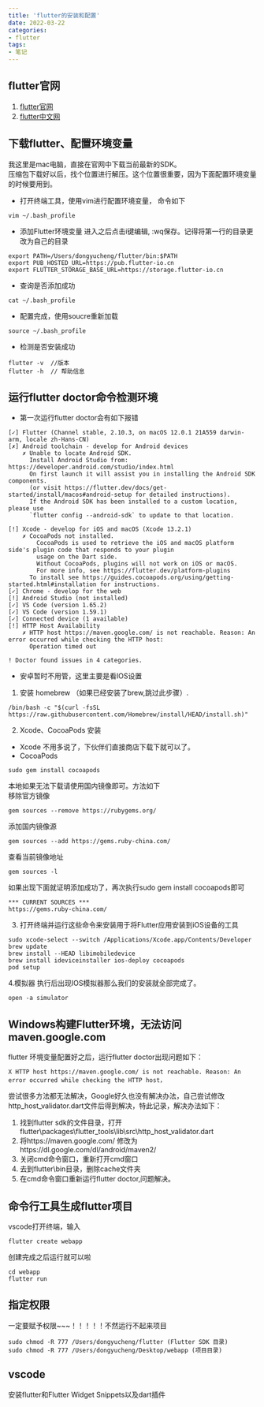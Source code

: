 ```yaml
---
title: 'flutter的安装和配置'
date: 2022-03-22
categories:
- flutter
tags:
- 笔记
---
```




## flutter官网
1. [flutter官网](https://flutter.dev/)
2. [flutter中文网](https://www.jetbrains.com/go/)

## 下载flutter、配置环境变量  
我这里是mac电脑，直接在官网中下载当前最新的SDK。  
压缩包下载好以后，找个位置进行解压。这个位置很重要，因为下面配置环境变量的时候要用到。  
- 打开终端工具，使用vim进行配置环境变量， 命令如下
```
vim ~/.bash_profile
```
- 添加Flutter环境变量
进入之后点击i键编辑, :wq保存。记得将第一行的目录更改为自己的目录
```
export PATH=/Users/dongyucheng/flutter/bin:$PATH
export PUB_HOSTED_URL=https://pub.flutter-io.cn
export FLUTTER_STORAGE_BASE_URL=https://storage.flutter-io.cn
```
- 查询是否添加成功
```
cat ~/.bash_profile  
```
- 配置完成，使用soucre重新加载
```
source ~/.bash_profile
```

- 检测是否安装成功
```
flutter -v  //版本
flutter -h  // 帮助信息
```

## 运行flutter doctor命令检测环境
- 第一次运行flutter doctor会有如下报错
```
[✓] Flutter (Channel stable, 2.10.3, on macOS 12.0.1 21A559 darwin-arm, locale zh-Hans-CN)
[✗] Android toolchain - develop for Android devices
    ✗ Unable to locate Android SDK.
      Install Android Studio from: https://developer.android.com/studio/index.html
      On first launch it will assist you in installing the Android SDK components.
      (or visit https://flutter.dev/docs/get-started/install/macos#android-setup for detailed instructions).
      If the Android SDK has been installed to a custom location, please use
      `flutter config --android-sdk` to update to that location.

[!] Xcode - develop for iOS and macOS (Xcode 13.2.1)
    ✗ CocoaPods not installed.
        CocoaPods is used to retrieve the iOS and macOS platform side's plugin code that responds to your plugin
        usage on the Dart side.
        Without CocoaPods, plugins will not work on iOS or macOS.
        For more info, see https://flutter.dev/platform-plugins
      To install see https://guides.cocoapods.org/using/getting-started.html#installation for instructions.
[✓] Chrome - develop for the web
[!] Android Studio (not installed)
[✓] VS Code (version 1.65.2)
[✓] VS Code (version 1.59.1)
[✓] Connected device (1 available)
[!] HTTP Host Availability
    ✗ HTTP host https://maven.google.com/ is not reachable. Reason: An error occurred while checking the HTTP host:
      Operation timed out

! Doctor found issues in 4 categories.

```
- 安卓暂时不用管，这里主要是看IOS设置  
1. 安装 homebrew （如果已经安装了brew,跳过此步骤）.
```
/bin/bash -c "$(curl -fsSL https://raw.githubusercontent.com/Homebrew/install/HEAD/install.sh)"
```
2. Xcode、CocoaPods 安装
- Xcode 不用多说了，下伙伴们直接商店下载下就可以了。
- CocoaPods
```
sudo gem install cocoapods
```
本地如果无法下载请使用国内镜像即可。方法如下  
移除官方镜像
```
gem sources --remove https://rubygems.org/
```
添加国内镜像源
```
gem sources --add https://gems.ruby-china.com/
```
查看当前镜像地址
```
gem sources -l
```
如果出现下面就证明添加成功了，再次执行sudo gem install cocoapods即可
```
*** CURRENT SOURCES ***
https://gems.ruby-china.com/
```

3. 打开终端并运行这些命令来安装用于将Flutter应用安装到iOS设备的工具
```
sudo xcode-select --switch /Applications/Xcode.app/Contents/Developer
brew update
brew install --HEAD libimobiledevice
brew install ideviceinstaller ios-deploy cocoapods
pod setup
```

4.模拟器
执行后出现IOS模拟器那么我们的安装就全部完成了。
```
open -a simulator
```

## Windows构建Flutter环境，无法访问maven.google.com
flutter 环境变量配置好之后，运行flutter doctor出现问题如下：
```
X HTTP host https://maven.google.com/ is not reachable. Reason: An error occurred while checking the HTTP host，
```
尝试很多方法都无法解决，Google好久也没有解决办法，自己尝试修改http_host_validator.dart文件后得到解决，特此记录，解决办法如下：  
1. 找到flutter sdk的文件目录，打开flutter\packages\flutter_tools\lib\src\http_host_validator.dart  
2. 将https://maven.google.com/ 修改为https://dl.google.com/dl/android/maven2/  
3. 关闭cmd命令窗口，重新打开cmd窗口  
4. 去到flutter\bin目录，删除cache文件夹  
5. 在cmd命令窗口重新运行flutter doctor,问题解决。

## 命令行工具生成flutter项目
vscode打开终端，输入
```
flutter create webapp
```
创建完成之后运行就可以啦
```
cd webapp
flutter run
```

## 指定权限
一定要赋予权限~~~！！！！！不然运行不起来项目
```
sudo chmod -R 777 /Users/dongyucheng/flutter (Flutter SDK 目录)
sudo chmod -R 777 /Users/dongyucheng/Desktop/webapp (项目目录)
```

## vscode 
安装flutter和Flutter Widget Snippets以及dart插件


